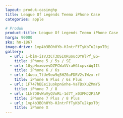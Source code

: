 ```yaml
---
layout: produk-casinghp
title: League Of Legends Teemo iPhone Case
categories: apple

# Produk
product-title: League Of Legends Teemo iPhone Case
harga: 90000
sku: hn-1867
image-drive: 1vp4b3BOh0Yb-HJntrFfTyKbTu2kpxT0j
gallery:
  - url: 1-bim-isVJzCT3DSIORuoucDYWlPf_EG-
    title: iPhone 5 / 5s / SE
  - url: 10ypHmxwvevDZFCWaVVraHGtxpvxWqIIl
    title: iPhone 6 / 6s
  - url: 14woa_TtUe9ow9q5HZ0aFDRV2s1Wzx-rf
    title: iPhone 6 Plus / 6s Plus
  - url: 1F747hBEei1uokpnGnhe-VaTBxXuZMmYS
    title: iPhone 7 / 8
  - url: 1Lk7D0vWuVyQVoRL-1d7T_x03PMJ2P3AP
    title: iPhone 7 Plus / 8 Plus
  - url: 1vp4b3BOh0Yb-HJntrFfTyKbTu2kpxT0j
    title: iPhone X
---
```

